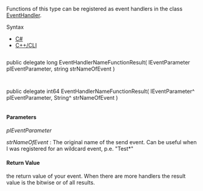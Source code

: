 Functions of this type can be registered as event handlers in the class [EventHandler](Eplan.EplApi.AFu~Eplan.EplApi.ApplicationFramework.EventHandler.html).

Syntax

* [C#](#i-syntax-CS)
* [C++/CLI](#i-syntax-CPP2005)

```
```
public delegate long EventHandlerNameFunctionResult( 
   IEventParameter pIEventParameter,
   string strNameOfEvent
)
```
```

```
```
public delegate int64 EventHandlerNameFunctionResult( 
   IEventParameter^ pIEventParameter,
   String^ strNameOfEvent
)
```
```

#### Parameters

*pIEventParameter*


*strNameOfEvent*
:   The original name of the send event. Can be useful when I was registered for an wildcard event, p.e. "Test\*"

#### Return Value

the return value of your event. When there are more handlers the result value is the bitwise or of all results.

